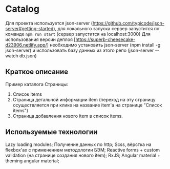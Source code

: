 # Catalog

Для проекта используется json-server (https://github.com/typicode/json-server#getting-started), для локального запуска сервер запустится по команде `npm run start` (сервер запустится на localhost:3000)
Для использования версии деплоя [https://superb-cheesecake-d23906.netlify.app/] необходимо установить json-server (npm install -g json-server) и использовать базу данных из этого репо (json-server --watch db.json)

## Краткое описание

Пример каталога
Страницы:
1. Список items
2. Страница детальной информации item (переход на эту страницу осуществляется при клике на название item'а на странице "Список items")
3. Страница добавления нового item в список items.

## Используемые технологии

Lazy loading modules;
Получение данных по http;
Scss, вёрстка на flexbox'ах с применением методологии БЭМ;
Reactive forms + custom validation (на странице создания нового item);
RxJS;
Angular material + theming angular material;
